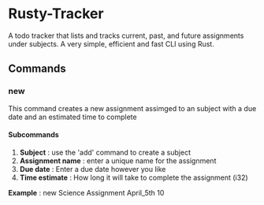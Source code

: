 # Rusty-Tracker
A todo tracker that lists and tracks current, past, and future assignments under subjects. A very simple, efficient and fast CLI using Rust.

## Commands

### new
This command creates a new assignment assimged to an subject with a due date and an estimated time to complete
#### Subcommands
1. **Subject** : use the 'add' command to create a subject
2. **Assignment name** : enter a unique name for the assignment
3. **Due date** : Enter a due date however you like 
4. **Time estimate** : How long it will take to complete the assignment (i32)

**Example** : new Science Assignment April_5th 10

